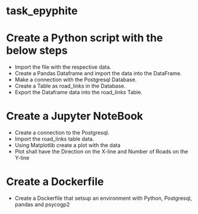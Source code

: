# task_epyphite

# Create a Python script with the below steps

- Import the file with the respective data.
- Create a Pandas Dataframe and import the data into the DataFrame.
- Make a connection with the Postgresql Database.
- Create a Table as road_links in the Database.
- Export the Dataframe data into the road_links Table.

# Create a Jupyter NoteBook
- Create a connection to the Postgresql.
- Import the road_links table data.
- Using Matplotlib create a plot with the data
- Plot shall have the Direction on the X-line and Number of Roads on the Y-line

# Create a Dockerfile
- Create a Dockerfile that setsup an environment with Python, Postgresql, pandas and psycogp2

